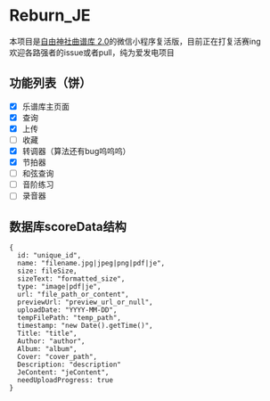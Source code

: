 # Reburn_JE
本项目是[自由神社曲谱库 2.0](https://github.com/zytx121/je)的微信小程序复活版，目前正在打复活赛ing<br>
欢迎各路强者的issue或者pull，纯为爱发电项目

## 功能列表（饼）
- [x] 乐谱库主页面
- [x] 查询
- [x] 上传
- [ ] 收藏
- [x] 转调器（算法还有bug呜呜呜）
- [x] 节拍器
- [ ] 和弦查询
- [ ] 音阶练习
- [ ] 录音器

## 数据库scoreData结构
```
{
  id: "unique_id",
  name: "filename.jpg|jpeg|png|pdf|je",
  size: fileSize,
  sizeText: "formatted_size",
  type: "image|pdf|je",
  url: "file_path_or_content",
  previewUrl: "preview_url_or_null",
  uploadDate: "YYYY-MM-DD",
  tempFilePath: "temp_path",
  timestamp: "new Date().getTime()",
  Title: "title",
  Author: "author",
  Album: "album",
  Cover: "cover_path",
  Description: "description"
  JeContent: "jeContent",
  needUploadProgress: true 
}
```
